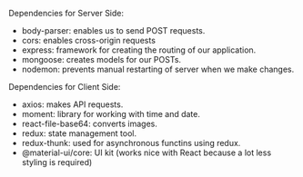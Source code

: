 Dependencies for Server Side:

- body-parser: enables us to send POST requests.
- cors: enables cross-origin requests
- express: framework for creating the routing of our application.
- mongoose: creates models for our POSTs.
- nodemon: prevents manual restarting of server when we make changes.

Dependencies for Client Side:

- axios: makes API requests.
- moment: library for working with time and date.
- react-file-base64: converts images.
- redux: state management tool.
- redux-thunk: used for asynchronous functins using redux.
- @material-ui/core: UI kit (works nice with React because a lot less styling is required)